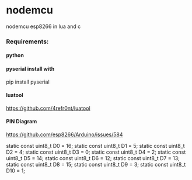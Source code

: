 # nodemcu
nodemcu esp8266 in lua and c

### Requirements:

#### python

#### pyserial install with
pip install pyserial

#### luatool
https://github.com/4refr0nt/luatool

#### PIN Diagram
https://github.com/esp8266/Arduino/issues/584

static const uint8_t D0   = 16;
static const uint8_t D1   = 5;
static const uint8_t D2   = 4;
static const uint8_t D3   = 0;
static const uint8_t D4   = 2;
static const uint8_t D5   = 14;
static const uint8_t D6   = 12;
static const uint8_t D7   = 13;
static const uint8_t D8   = 15;
static const uint8_t D9   = 3;
static const uint8_t D10  = 1;
